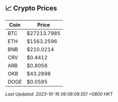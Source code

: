 ## 📈 Crypto Prices

| Coin | Price |
| ---- | ----- |
| BTC | $27213.7985 |
| ETH | $1563.2596 |
| BNB | $210.0214 |
| CRV | $0.4412 |
| ARB | $0.8056 |
| OKB | $43.2898 |
| DOGE | $0.0595 |

_Last Updated: 2023-10-16 06:06:09.551 +0800 HKT_